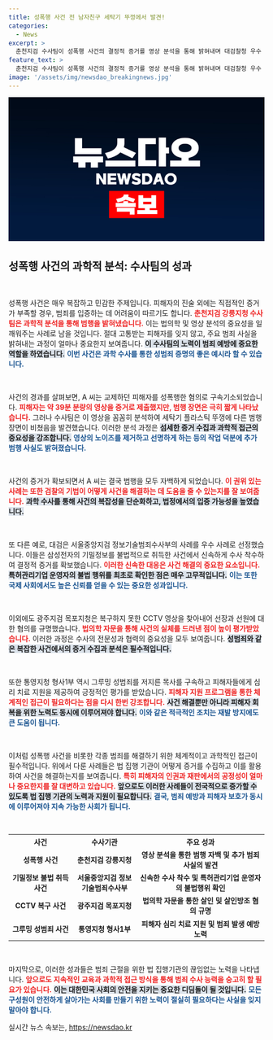 ```yaml
---
title: 성폭행 사건 전 남자친구 세탁기 뚜껑에서 발견!
categories:
  - News
excerpt: >
  춘천지검 수사팀이 성폭행 사건의 결정적 증거를 영상 분석을 통해 밝혀내며 대검찰청 우수 사례로 선정됐다. 피해자의 증언 외에 입증이 어려운 사건을 정밀한 분석으로 해결한 과정이 주목받고 있다. 클릭 유도!
feature_text: >
  춘천지검 수사팀이 성폭행 사건의 결정적 증거를 영상 분석을 통해 밝혀내며 대검찰청 우수 사례로 선정됐다. 피해자의 증언 외에 입증이 어려운 사건을 정밀한 분석으로 해결한 과정이 주목받고 있다. 클릭 유도!
image: '/assets/img/newsdao_breakingnews.jpg'
---
```


<p><img src="/assets/img/newsdao_breakingnews.jpg" alt="ranknews 속보" /></p>

<h2 data-ke-size="size26">성폭행 사건의 과학적 분석: 수사팀의 성과</h2>

<p data-ke-size="size16">&nbsp;</p>

<p>성폭행 사건은 매우 복잡하고 민감한 주제입니다. 피해자의 진술 외에는 직접적인 증거가 부족할 경우, 범죄를 입증하는 데 어려움이 따르기도 합니다. <b><span style="color: #ee2323;">춘천지검 강릉지청 수사팀은 과학적 분석을 통해 범행을 밝혀냈습니다.</span></b> 이는 법의학 및 영상 분석의 중요성을 일깨워주는 사례로 남을 것입니다. 절대 고통받는 피해자를 잊지 않고, 주요 범죄 사실을 밝혀내는 과정이 얼마나 중요한지 보여줍니다. <b><span style="background-color: #21538527;">이 수사팀의 노력이 범죄 예방에 중요한 역할을 하였습니다.</span></b> 
<b><span style="color: #1a5490;">이번 사건은 과학 수사를 통한 성범죄 증명의 좋은 예시라 할 수 있습니다.</span></b></p>

<p data-ke-size="size16">&nbsp;</p>

<p>사건의 경과를 살펴보면, A 씨는 교제하던 피해자를 성폭행한 혐의로 구속기소되었습니다. <b><span style="color: #ee2323;">피해자는 약 39분 분량의 영상을 증거로 제출했지만, 범행 장면은 극히 짧게 나타났습니다.</span></b> 그러나 수사팀은 이 영상을 꼼꼼히 분석하여 세탁기 플라스틱 뚜껑에 다른 범행 장면이 비쳤음을 발견했습니다. 이러한 분석 과정은 <b><span style="background-color: #21538527;">섬세한 증거 수집과 과학적 접근의 중요성을 강조합니다.</span></b> <b><span style="color: #1a5490;">영상의 노이즈를 제거하고 선명하게 하는 등의 작업 덕분에 추가 범행 사실도 밝혀졌습니다.</span></b></p>

<p data-ke-size="size16">&nbsp;</p>

<p>사건의 증거가 확보되면서 A 씨는 결국 범행을 모두 자백하게 되었습니다. <b><span style="color: #ee2323;">이 권위 있는 사례는 또한 검찰의 기법이 어떻게 사건을 해결하는 데 도움을 줄 수 있는지를 잘 보여줍니다.</span></b> <b><span style="background-color: #21538527;">과학 수사를 통해 사건의 복잡성을 단순화하고, 법정에서의 입증 가능성을 높였습니다.</span></b> </p>

<p data-ke-size="size16">&nbsp;</p>

<p>또 다른 예로, 대검은 서울중앙지검 정보기술범죄수사부의 사례를 우수 사례로 선정했습니다. 이들은 삼성전자의 기밀정보를 불법적으로 취득한 사건에서 신속하게 수사 착수하여 결정적 증거를 확보했습니다. <b><span style="color: #ee2323;">이러한 신속한 대응은 사건 해결의 중요한 요소입니다.</span></b> <b><span style="background-color: #21538527;">특허관리기업 운영자의 불법 행위를 최초로 확인한 점은 매우 고무적입니다.</span></b> <b><span style="color: #1a5490;">이는 또한 국제 사회에서도 높은 신뢰를 얻을 수 있는 중요한 성과입니다.</span></b></p>

<p data-ke-size="size16">&nbsp;</p>

<p>이외에도 광주지검 목포지청은 복구하지 못한 CCTV 영상을 찾아내어 선장과 선원에 대한 혐의를 규명했습니다. <b><span style="color: #ee2323;">법의학 자문을 통해 사건의 실체를 드러낸 점이 높이 평가받았습니다.</span></b> 이러한 과정은 수사의 전문성과 협력의 중요성을 모두 보여줍니다. <b><span style="background-color: #21538527;">성범죄와 같은 복잡한 사건에서의 증거 수집과 분석은 필수적입니다.</span></b></p>

<p data-ke-size="size16">&nbsp;</p>

<p>또한 통영지청 형사1부 역시 그루밍 성범죄를 저지른 목사를 구속하고 피해자들에게 심리 치료 지원을 제공하여 긍정적인 평가를 받았습니다. <b><span style="color: #ee2323;">피해자 지원 프로그램을 통한 체계적인 접근이 필요하다는 점을 다시 한번 강조합니다.</span></b> <b><span style="background-color: #21538527;">사건 해결뿐만 아니라 피해자 회복을 위한 노력도 동시에 이루어져야 합니다.</span></b> <b><span style="color: #1a5490;">이와 같은 적극적인 조치는 재발 방지에도 큰 도움이 됩니다.</span></b></p>

<p data-ke-size="size16">&nbsp;</p>

<p>이처럼 성폭행 사건을 비롯한 각종 범죄를 해결하기 위한 체계적이고 과학적인 접근이 필수적입니다. 위에서 다룬 사례들은 법 집행 기관이 어떻게 증거를 수집하고 이를 활용하여 사건을 해결하는지를 보여줍니다. <b><span style="color: #ee2323;">특히 피해자의 인권과 재판에서의 공정성이 얼마나 중요한지를 잘 대변하고 있습니다.</span></b> <b><span style="background-color: #21538527;">앞으로도 이러한 사례들이 전국적으로 증가할 수 있도록 법 집행 기관의 노력과 지원이 필요합니다.</span></b> <b><span style="color: #1a5490;">결국, 범죄 예방과 피해자 보호가 동시에 이루어져야 지속 가능한 사회가 됩니다.</span></b></p>

<p data-ke-size="size16">&nbsp;</p>

<table style="width:100%; table-layout:auto;">
  <tr>
    <th style="text-align: center; width: 25%;"><b>사건</b></th>
    <th style="text-align: center; width: 25%;"><b>수사기관</b></th>
    <th style="text-align: center; width: 50%;"><b>주요 성과</b></th>
  </tr>
  <tr>
    <td style="text-align: center; height: 17px;"><b>성폭행 사건</b></td>
    <td style="text-align: center; height: 17px;"><b>춘천지검 강릉지청</b></td>
    <td style="text-align: center; height: 17px;"><b>영상 분석을 통한 범행 자백 및 추가 범죄 사실의 발견</b></td>
  </tr>
  <tr>
    <td style="text-align: center; height: 17px;"><b>기밀정보 불법 취득 사건</b></td>
    <td style="text-align: center; height: 17px;"><b>서울중앙지검 정보기술범죄수사부</b></td>
    <td style="text-align: center; height: 17px;"><b>신속한 수사 착수 및 특허관리기업 운영자의 불법행위 확인</b></td>
  </tr>
  <tr>
    <td style="text-align: center; height: 17px;"><b>CCTV 복구 사건</b></td>
    <td style="text-align: center; height: 17px;"><b>광주지검 목포지청</b></td>
    <td style="text-align: center; height: 17px;"><b>법의학 자문을 통한 살인 및 살인방조 혐의 규명</b></td>
  </tr>
  <tr>
    <td style="text-align: center; height: 17px;"><b>그루밍 성범죄 사건</b></td>
    <td style="text-align: center; height: 17px;"><b>통영지청 형사1부</b></td>
    <td style="text-align: center; height: 17px;"><b>피해자 심리 치료 지원 및 범죄 발생 예방 노력</b></td>
  </tr>
</table>

<p data-ke-size="size16">&nbsp;</p>

<p>마지막으로, 이러한 성과들은 범죄 근절을 위한 법 집행기관의 끊임없는 노력을 나타냅니다. <b><span style="color: #ee2323;">앞으로도 지속적인 교육과 과학적 접근 방식을 통해 범죄 수사 능력을 숭고히 할 필요가 있습니다.</span></b> <b><span style="background-color: #21538527;">이는 대한민국 사회의 안전을 지키는 중요한 디딤돌이 될 것입니다.</span></b>
<b><span style="color: #1a5490;">모든 구성원이 안전하게 살아가는 사회를 만들기 위한 노력이 절실히 필요하다는 사실을 잊지 말아야 합니다.</span></b></p>
실시간 뉴스 속보는, <a href="https://newsdao.kr" rel="dofollow">https://newsdao.kr</a>


